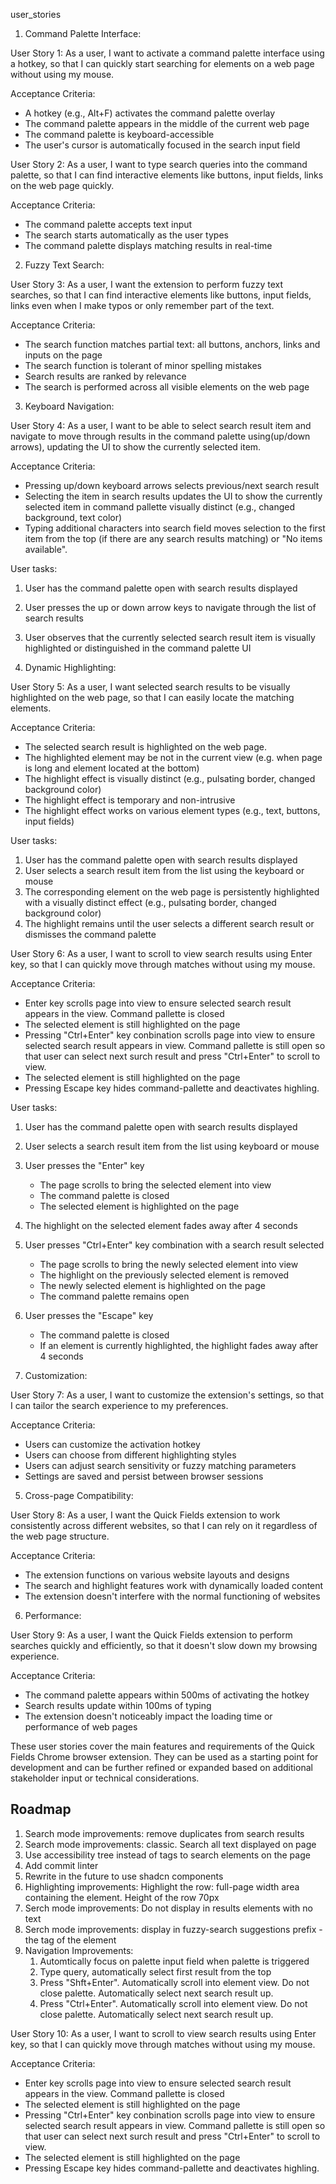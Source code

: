 user_stories


1. Command Palette Interface:

User Story 1:
As a user, I want to activate a command palette interface using a hotkey, so that I can quickly start searching for elements on a web page without using my mouse.

Acceptance Criteria:
- A hotkey (e.g., Alt+F) activates the command palette overlay
- The command palette appears in the middle of the current web page
- The command palette is keyboard-accessible
- The user's cursor is automatically focused in the search input field

User Story 2:
As a user, I want to type search queries into the command palette, so that I can find interactive elements like buttons, input fields, links on the web page quickly.

Acceptance Criteria:
- The command palette accepts text input
- The search starts automatically as the user types
- The command palette displays matching results in real-time

2. Fuzzy Text Search:

User Story 3:
As a user, I want the extension to perform fuzzy text searches, so that I can find interactive elements like buttons, input fields, links even when I make typos or only remember part of the text.

Acceptance Criteria:
- The search function matches partial text: all buttons, anchors, links and inputs on the page
- The search function is tolerant of minor spelling mistakes
- Search results are ranked by relevance
- The search is performed across all visible elements on the web page

3. Keyboard Navigation:

User Story 4:
As a user, I want to be able to select search result item and navigate to move through results in the command palette using(up/down arrows), updating the UI to show the currently selected item.

Acceptance Criteria:
- Pressing up/down keyboard arrows selects previous/next search result
- Selecting the item in search results updates the UI to show the currently selected item in command pallette visually distinct (e.g.,  changed background, text color)
- Typing additional characters into search field moves selection to the first item from the top (if there are any search results matching) or "No items available".

User tasks: 
1. User has the command palette open with search results displayed
2. User presses the up or down arrow keys to navigate through the list of search results
3. User observes that the currently selected search result item is visually highlighted or distinguished in the command palette UI

4. Dynamic Highlighting:
   
User Story 5:
As a user, I want selected search results to be visually highlighted on the web page, so that I can easily locate the matching elements.

Acceptance Criteria:
- The selected search result is highlighted on the web page.
- The highlighted element may be not in the current view (e.g. when page is long and element located at the bottom)
- The highlight effect is visually distinct (e.g., pulsating border, changed background color)
- The highlight effect is temporary and non-intrusive
- The highlight effect works on various element types (e.g., text, buttons, input fields)


User tasks:

1. User has the command palette open with search results displayed
2. User selects a search result item from the list using the keyboard or mouse
3. The corresponding element on the web page is persistently highlighted with a visually distinct effect (e.g., pulsating border, changed background color)
4. The highlight remains until the user selects a different search result or dismisses the command palette

User Story 6:
As a user, I want to scroll to view search results using Enter key, so that I can quickly move through matches without using my mouse.

Acceptance Criteria:
- Enter key scrolls page into view to ensure selected search result appears in the view. Command pallette is closed
- The selected element is still highlighted on the page 
- Pressing "Ctrl+Enter" key conbination scrolls page into view to ensure selected search result appears in view. Command pallette is still open so that user can select next surch result and press  "Ctrl+Enter" to scroll to view.
- The selected element is still highlighted on the page 
- Pressing Escape key hides command-pallette and deactivates highling. 

User tasks:

1. User has the command palette open with search results displayed
2. User selects a search result item from the list using keyboard or mouse  
3. User presses the "Enter" key
    - The page scrolls to bring the selected element into view
    - The command palette is closed
    - The selected element is highlighted on the page
4. The highlight on the selected element fades away after 4 seconds
5. User presses "Ctrl+Enter" key combination with a search result selected
    - The page scrolls to bring the newly selected element into view  
    - The highlight on the previously selected element is removed
    - The newly selected element is highlighted on the page
    - The command palette remains open
6. User presses the "Escape" key
    - The command palette is closed
    - If an element is currently highlighted, the highlight fades away after 4 seconds


1. Customization:

User Story 7:
As a user, I want to customize the extension's settings, so that I can tailor the search experience to my preferences.

Acceptance Criteria:
- Users can customize the activation hotkey
- Users can choose from different highlighting styles
- Users can adjust search sensitivity or fuzzy matching parameters
- Settings are saved and persist between browser sessions

5. Cross-page Compatibility:

User Story 8:
As a user, I want the Quick Fields extension to work consistently across different websites, so that I can rely on it regardless of the web page structure.

Acceptance Criteria:
- The extension functions on various website layouts and designs
- The search and highlight features work with dynamically loaded content
- The extension doesn't interfere with the normal functioning of websites

6. Performance:

User Story 9:
As a user, I want the Quick Fields extension to perform searches quickly and efficiently, so that it doesn't slow down my browsing experience.

Acceptance Criteria:
- The command palette appears within 500ms of activating the hotkey
- Search results update within 100ms of typing
- The extension doesn't noticeably impact the loading time or performance of web pages

These user stories cover the main features and requirements of the Quick Fields Chrome browser extension. They can be used as a starting point for development and can be further refined or expanded based on additional stakeholder input or technical considerations.


## Roadmap 

1. Search mode improvements: remove duplicates from search results
1. Search mode improvements: classic. Search all text displayed on page
2. Use accessibility tree instead of tags to search elements on the page 
3. Add commit linter 
4. Rewrite in the future to use shadcn components
5. Highlighting improvements: Highlight the row: full-page width area containing the element. Height of the row 70px
6. Serch mode improvements: Do not display in results elements with no text
7. Serch mode improvements: display in fuzzy-search suggestions prefix - the tag of the element
8. Navigation Improvements:
   1. Automtically focus on palette input field when palette is triggered
   2. Type query, automatically select first result from the top
   3. Press "Shft+Enter". Automatically scroll into element view. Do not close palette. Automatically select next search result up. 
   3. Press "Ctrl+Enter". Automatically scroll into element view. Do not close palette. Automatically select next search result up. 





User Story 10:
As a user, I want to scroll to view search results using Enter key, so that I can quickly move through matches without using my mouse.

Acceptance Criteria:
- Enter key scrolls page into view to ensure selected search result appears in the view. Command pallette is closed
- The selected element is still highlighted on the page 
- Pressing "Ctrl+Enter" key conbination scrolls page into view to ensure selected search result appears in view. Command pallette is still open so that user can select next surch result and press  "Ctrl+Enter" to scroll to view.
- The selected element is still highlighted on the page 
- Pressing Escape key hides command-pallette and deactivates highling. 

